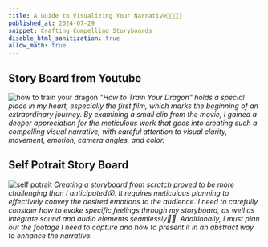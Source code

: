 ```yaml
---
title: A Guide to Visualizing Your Narrative💓🏐🎨🎼
published_at: 2024-07-29
snippet: Crafting Compelling Storyboards
disable_html_sanitization: true
allow_math: true
---
```


## Story Board from Youtube
![how to train your dragon](hiccup.png)
*"How to Train Your Dragon" holds a special place in my heart, especially the first film, which marks the beginning of an extraordinary journey. By examining a small clip from the movie, I gained a deeper appreciation for the meticulous work that goes into creating such a compelling visual narrative, with careful attention to visual clarity, movement, emotion, camera angles, and color.* 

## Self Potrait Story Board
![self potrait](potrait.png)
*Creating a storyboard from scratch proved to be more challenging than I anticipated😵. It requires meticulous planning to effectively convey the desired emotions to the audience. I need to carefully consider how to evoke specific feelings through my storyboard, as well as integrate sound and audio elements seamlessly🙇‍♀️. Additionally, I must plan out the footage I need to capture and how to present it in an abstract way to enhance the narrative.*